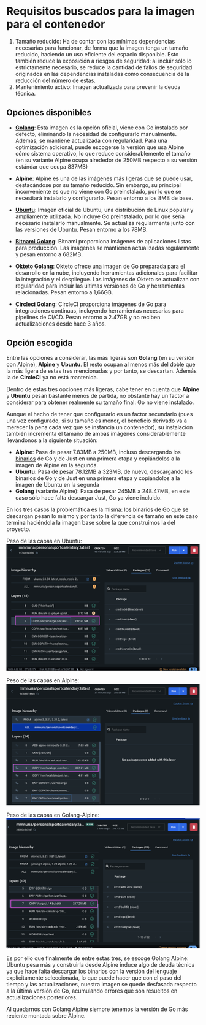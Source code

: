 # Requisitos buscados para la imagen para el contenedor
1. Tamaño reducido: Ha de contar con las mínimas dependencias necesarias para funcionar, de forma que la imagen tenga un tamaño reducido, haciendo un uso eficiente del espacio disponible. Esto también reduce la exposición a riesgos de seguridad: al incluir sólo lo estrictamente necesario, se reduce la cantidad de fallos de seguridad originados en las dependencias instaladas como consecuencia de la reducción del número de estas.
2. Mantenimiento activo: Imagen actualizada para prevenir la deuda técnica.

## Opciones disponibles

- **[Golang](https://hub.docker.com/_/golang)**:
Esta imagen es la opción oficial, viene con Go instalado por defecto, eliminando la necesidad de configurarlo manualmente. Además, se mantiene actualizada con regularidad. Para una optimización adicional, puede escogerse la versión que usa Alpine cómo sistema operativo, lo que reduce considerablemente el tamaño (en su variante Alpine ocupa alrededor de 250MB respecto a su versión estándar que ocupa 837MB)

- **[Alpine](https://hub.docker.com/_/alpine)**: 
Alpine es una de las imágenes más ligeras que se puede usar, destacándose por su tamaño reducido. Sin embargo, su principal inconveniente es que no viene con Go preinstalado, por lo que se necesitará instalarlo y configurarlo. Pesan entorno a los 8MB de base.

- **[Ubuntu](https://hub.docker.com/_/ubuntu)**: Imagen oficial de Ubuntu, una distribución de Linux popular y ampliamente utilizada. No incluye Go preinstalado, por lo que sería necesario instalarlo manualmente. Se actualiza regularmente junto con las versiones de Ubuntu. Pesan entorno a los 78MB.

- **[Bitnami Golang](https://hubgw.docker.com/r/bitnami/golang)**: Bitnami proporciona imágenes de aplicaciones listas para producción. Las imágenes se mantienen actualizadas regularmente y pesan entorno a 682MB.

- **[Okteto Golang](https://github.com/okteto/okteto)**: Okteto ofrece una imagen de Go preparada para el desarrollo en la nube, incluyendo herramientas adicionales para facilitar la integración y el despliegue. Las imágenes de Okteto se actualizan con regularidad para incluir las últimas versiones de Go y herramientas relacionadas. Pesan entorno a 1,66GB.

- **[Circleci Golang](https://hubgw.docker.com/r/circleci/golang)**: CircleCI proporciona imágenes de Go para integraciones continuas, incluyendo herramientas necesarias para pipelines de CI/CD. Pesan entorno a 2.47GB y no reciben actualizaciones desde hace 3 años.

## Opción escogida
Entre las opciones a considerar, las más ligeras son **Golang** (en su versión con Alpine), **Alpine** y **Ubuntu**. El resto ocupan al menos más del doble que la más ligera de estas tres mencionadas y por tanto, se descartan. Además la de **CircleCI** ya no está mantenida.

Dentro de estas tres opciones más ligeras, cabe tener en cuenta que **Alpine** y **Ubuntu** pesan bastante menos de partida, no obstante hay un factor a considerar para obtener realmente su tamaño final: Go no viene instalado. 

Aunque el hecho de tener que configurarlo es un factor secundario (pues una vez configurado, si su tamaño es menor, el beneficio derivado va a merecer la pena cada vez que se instancia un contenedor), su instalación también incrementa el tamaño de ambas imágenes considerablemente llevándonos a la siguiente situación:

- **Alpine**: Pasa de pesar 7.83MB a 250MB, incluso descargando los [binarios](https://go.dev/dl/) de Go y de Just en una primera etapa y copiándolos a la imagen de Alpine en la segunda.
- **Ubuntu**: Pasa de pesar 78.12MB a 323MB, de nuevo, descargando los binarios de Go y de Just en una primera etapa y copiándolos a la imagen de Ubuntu en la segunda
- **Golang** (variante Alpine): Pasa de pesar 245MB a 248.47MB, en este caso sólo hace falta descargar Just, Go ya viene incluido.

En los tres casos la problemática es la misma: los binarios de Go que se descargan pesan lo mismo y por tanto la diferencia de tamaño en este caso termina haciéndola la imagen base sobre la que construimos la del proyecto. 

Peso de las capas en Ubuntu:
![Ubuntu](./images/ubuntu-layers.png)

Peso de las capas en Alpine:
![Alpine](./images/alpine-layers.png)

Peso de las capas en Golang-Alpine:
![Golang-Alpine](./images/golang-alpine-layers.png)

Es por ello que finalmente de entre estas tres, se escoge Golang Alpine: Ubuntu pesa más y construirla desde Alpine induce algo de deuda técnica ya que hace falta descargar los binarios con la versión del lenguaje explícitamente seleccionada, lo que puede hacer que con el paso del tiempo y las actualizaciones, nuestra imagen se quede desfasada respecto a la última versión de Go, acumulando errores que son resueltos en actualizaciones posteriores. 

Al quedarnos con Golang Alpine siempre tenemos la versión de Go más reciente montada sobre Alpine.